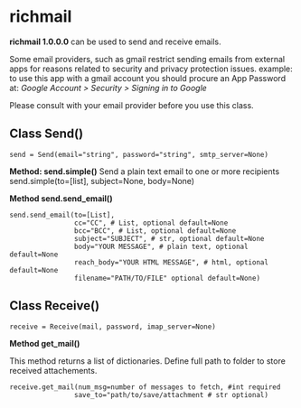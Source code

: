 # richmail
**richmail 1.0.0.0** can be used to send and receive emails. 

Some email providers, such as gmail restrict sending emails from external apps for reasons related to security
and privacy protection issues.
example: to use this app with a gmail account you should procure an App Password at:
*Google Account > Security > Signing in to Google*

Please consult with your email provider before you use this class.

## Class Send() 

    send = Send(email="string", password="string", smtp_server=None)

**Method: send.simple()**
Send a plain text email to one or more recipients 
    send.simple(to=[list], subject=None, body=None)

**Method send.send_email()**

    send.send_email(to=[List],
                    cc="CC", # List, optional default=None
                    bcc="BCC", # List, optional default=None
                    subject="SUBJECT", # str, optional default=None
                    body="YOUR MESSAGE", # plain text, optional default=None
                    reach_body="YOUR HTML MESSAGE", # html, optional default=None
                    filename="PATH/TO/FILE" optional default=None)

## Class Receive()

    receive = Receive(mail, password, imap_server=None)

**Method get_mail()**

This method returns a list of dictionaries.
Define full path to folder to store received attachements. 

    receive.get_mail(num_msg=number of messages to fetch, #int required
                    save_to="path/to/save/attachment # str optional)
